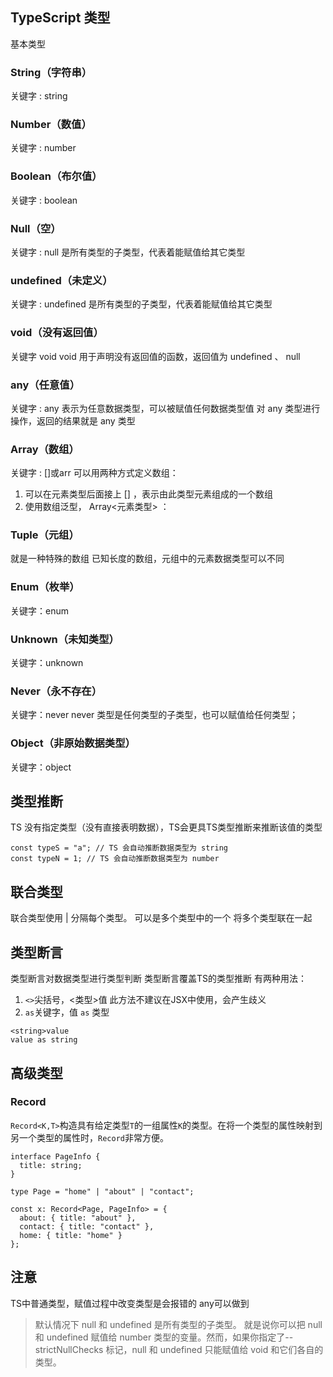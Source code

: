 ## TypeScript 类型
基本类型
### String（字符串）
关键字 : string
### Number（数值）
关键字 : number
### Boolean（布尔值）
关键字 : boolean
### Null（空）
关键字 : null
是所有类型的子类型，代表着能赋值给其它类型
### undefined（未定义）
关键字 : undefined
是所有类型的子类型，代表着能赋值给其它类型
### void（没有返回值）
关键字 void 
void 用于声明没有返回值的函数，返回值为 undefined 、 null
### any（任意值）
关键字 : any
表示为任意数据类型，可以被赋值任何数据类型值
对 any 类型进行操作，返回的结果就是 any 类型
### Array（数组）
关键字 : []或arr
可以用两种方式定义数组：
1. 可以在元素类型后面接上 [] ，表示由此类型元素组成的一个数组
2. 使用数组泛型， Array<元素类型> ：
### Tuple（元组）
就是一种特殊的数组
已知长度的数组，元组中的元素数据类型可以不同
### Enum（枚举）
关键字：enum
### Unknown（未知类型）
关键字：unknown
### Never（永不存在）
关键字：never
never 类型是任何类型的子类型，也可以赋值给任何类型；
### Object（非原始数据类型）
关键字：object

## 类型推断
TS 没有指定类型（没有直接表明数据），TS会更具TS类型推断来推断该值的类型
```TS
const typeS = "a"; // TS 会自动推断数据类型为 string
const typeN = 1; // TS 会自动推断数据类型为 number
```

## 联合类型
联合类型使用 | 分隔每个类型。
可以是多个类型中的一个
将多个类型联在一起
## 类型断言
类型断言对数据类型进行类型判断
类型断言覆盖TS的类型推断
有两种用法：
1. `<>`尖括号，<类型>值 此方法不建议在JSX中使用，会产生歧义
2. `as`关键字，值 `as` 类型
```TS
<string>value
value as string
```


## 高级类型

### Record

`Record<K,T>`构造具有给定类型`T`的一组属性`K`的类型。在将一个类型的属性映射到另一个类型的属性时，`Record`非常方便。
```TS
interface PageInfo {
  title: string;
}

type Page = "home" | "about" | "contact";

const x: Record<Page, PageInfo> = {
  about: { title: "about" },
  contact: { title: "contact" },
  home: { title: "home" }
};
```



## 注意
TS中普通类型，赋值过程中改变类型是会报错的
any可以做到
> 默认情况下 null 和 undefined 是所有类型的子类型。 就是说你可以把 null 和 undefined 赋值给 number 类型的变量。然而，如果你指定了--strictNullChecks 标记，null 和 undefined 只能赋值给 void 和它们各自的类型。